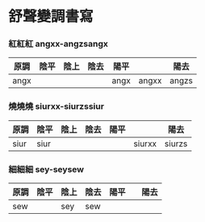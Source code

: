 # 舒聲變調書寫

### 紅紅紅 angxx-angzsangx

| 原調 | 陰平 | 陰上 | 陰去 | 陽平 | | 陽去 |
| --- | --- | --- | --- | --- | --- | --- |
| angx | | | | angx | angxx | angzs |

### 燒燒燒 siurxx-siurzssiur

| 原調 | 陰平 | 陰上 | 陰去 | 陽平 | | 陽去 |
| --- | --- | --- | --- | --- | --- | --- |
| siur | siur | | | | siurxx | siurzs |

### 細細細 sey-seysew

| 原調 | 陰平 | 陰上 | 陰去 | 陽平 | | 陽去 |
| --- | --- | --- | --- | --- | --- | --- |
| sew | | sey | sew | | | |


